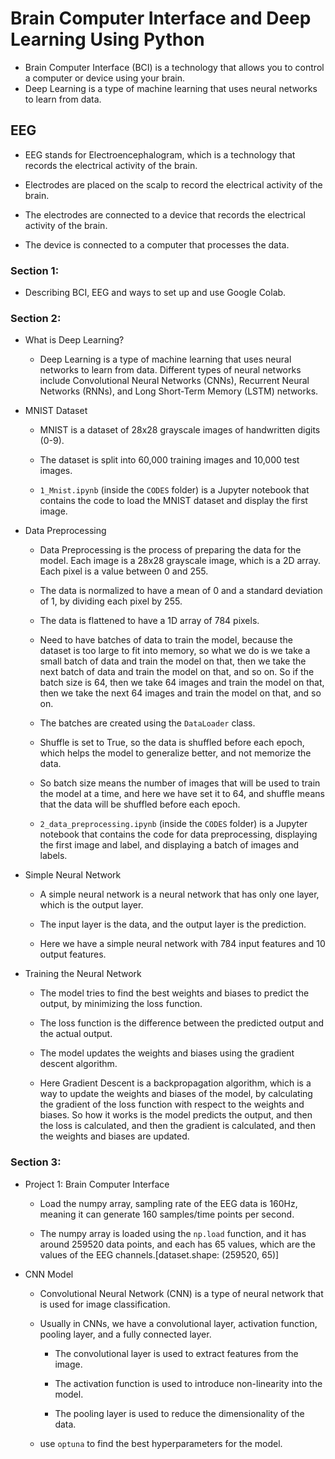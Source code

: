 # Brain Computer Interface and Deep Learning Using Python

- Brain Computer Interface (BCI) is a technology that allows you to control a computer or device using your brain.
- Deep Learning is a type of machine learning that uses neural networks to learn from data.


## EEG

- EEG stands for Electroencephalogram, which is a technology that records the electrical activity of the brain.

- Electrodes are placed on the scalp to record the electrical activity of the brain.

- The electrodes are connected to a device that records the electrical activity of the brain.

- The device is connected to a computer that processes the data.



### Section 1:

- Describing BCI, EEG and ways to set up and use Google Colab.

### Section 2:

- What is Deep Learning?

    - Deep Learning is a type of machine learning that uses neural networks to learn from data. Different types of neural networks include Convolutional Neural Networks (CNNs), Recurrent Neural Networks (RNNs), and Long Short-Term Memory (LSTM) networks.

- MNIST Dataset

    - MNIST is a dataset of 28x28 grayscale images of handwritten digits (0-9).

    - The dataset is split into 60,000 training images and 10,000 test images.
    
    
    - `1_Mnist.ipynb` (inside the `CODES` folder) is a Jupyter notebook that contains the code to load the MNIST dataset and display the first image. 

- Data Preprocessing 

    - Data Preprocessing is the process of preparing the data for the model. Each image is a 28x28 grayscale image, which is a 2D array. Each pixel is a value between 0 and 255.

    - The data is normalized to have a mean of 0 and a standard deviation of 1, by dividing each pixel by 255.

    - The data is flattened to have a 1D array of 784 pixels.

    - Need to have batches of data to train the model, because the dataset is too large to fit into memory, so what we do is we take a small batch of data and train the model on that, then we take the next batch of data and train the model on that, and so on. So if the batch size is 64, then we take 64 images and train the model on that, then we take the next 64 images and train the model on that, and so on.

    - The batches are created using the `DataLoader` class.

    - Shuffle is set to True, so the data is shuffled before each epoch, which helps the model to generalize better, and not memorize the data.

    - So batch size means the number of images that will be used to train the model at a time, and here we have set it to 64, and shuffle means that the data will be shuffled before each epoch.

    - `2_data_preprocessing.ipynb` (inside the `CODES` folder) is a Jupyter notebook that contains the code for data preprocessing, displaying the first image and label, and displaying a batch of images and labels.

- Simple Neural Network

    - A simple neural network is a neural network that has only one layer, which is the output layer.

    - The input layer is the data, and the output layer is the prediction.

    - Here we have a simple neural network with 784 input features and 10 output features.

- Training the Neural Network

    - The model tries to find the best weights and biases to predict the output, by minimizing the loss function.

    - The loss function is the difference between the predicted output and the actual output.

    - The model updates the weights and biases using the gradient descent algorithm.

    - Here Gradient Descent is a backpropagation algorithm, which is a way to update the weights and biases of the model, by calculating the gradient of the loss function with respect to the weights and biases. So how it works is the model predicts the output, and then the loss is calculated, and then the gradient is calculated, and then the weights and biases are updated.

### Section 3:

- Project 1: Brain Computer Interface

    - Load the numpy array, sampling rate of the EEG data is 160Hz, meaning it can generate 160 samples/time points per second.

    - The numpy array is loaded using the `np.load` function, and it has around 259520 data points, and each has 65 values, which are the values of the EEG channels.[dataset.shape: (259520, 65)]


- CNN Model

    - Convolutional Neural Network (CNN) is a type of neural network that is used for image classification.

    - Usually in CNNs, we have a convolutional layer, activation function, pooling layer, and a fully connected layer.

        - The convolutional layer is used to extract features from the image.

        - The activation function is used to introduce non-linearity into the model.

        - The pooling layer is used to reduce the dimensionality of the data.

    - use  `optuna` to find the best hyperparameters for the model.
